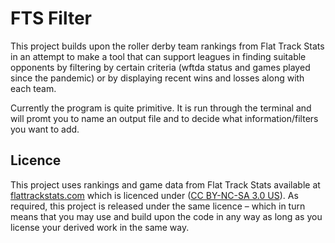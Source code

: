 # FTS Filter

This project builds upon the roller derby team rankings from Flat Track Stats in an attempt to make a tool that can support leagues in finding suitable opponents by filtering by certain criteria (wftda status and games played since the pandemic) or by displaying recent wins and losses along with each team.

Currently the program is quite primitive. It is run through the terminal and will promt you to name an output file and to decide what information/filters you want to add.

## Licence

This project uses rankings and game data from Flat Track Stats available at [flattrackstats.com](http://flattrackstats.com) which is licenced under ([CC BY-NC-SA 3.0 US](https://creativecommons.org/licenses/by-nc-sa/3.0/us/#)). As required, this project is released under the same licence – which in turn means that you may use and build upon the code in any way as long as you license your derived work in the same way.